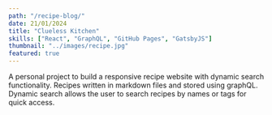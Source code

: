 ```yaml
---
path: "/recipe-blog/"
date: 21/01/2024
title: "Clueless Kitchen"
skills: ["React", "GraphQL", "GitHub Pages", "GatsbyJS"]
thumbnail: "../images/recipe.jpg"
featured: true
---
```


A personal project to build a responsive recipe website with dynamic search functionality. Recipes written in markdown files and stored using graphQL. Dynamic search allows the user to search recipes by names or tags for quick access.